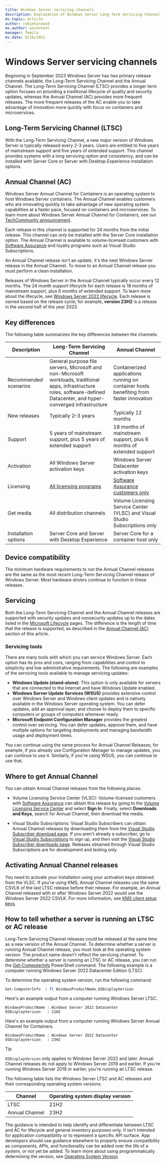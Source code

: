 ```yaml
---
title: Windows Server servicing channels
description: Explanation of Windows Server Long-Term Servicing Channel (LTSC) and Annual Channel
ms.topic: article
author: robinharwood
ms.author: wscontent
manager: femila
ms.date: 8/16/2021
---
```


# Windows Server servicing channels

Beginning in September 2023 Windows Server has two primary release channels available, the Long-Term Servicing Channel and the Annual Channel. The Long-Term Servicing Channel (LTSC) provides a longer term option focuses on providing a traditional lifecycle of quality and security updates, whereas the Annual Channel (AC) provides more frequent releases. The more frequent releases of the AC enable you to take advantage of innovation more quickly with focus on containers and microservices.

## Long-Term Servicing Channel (LTSC)

With the Long-Term Servicing Channel, a new major version of Windows Server is typically released every 2-3 years. Users are entitled to five years of mainstream support and five years of extended support. This channel provides systems with a long servicing option and consistency, and can be installed with Server Core or Server with Desktop Experience installation options.

## Annual Channel (AC)

Windows Server Annual Channel for Containers is an operating system to host Windows Server containers. The Annual Channel enables customers who are innovating quickly to take advantage of new operating system capabilities at a faster pace, focused on containers and microservices. To learn more about Windows Server Annual Channel for Containers, see our [TechCommunity announcement](https://techcommunity.microsoft.com/t5/windows-server-news-and-best/windows-server-annual-channel-for-containers/ba-p/3866248).

Each release in this channel is supported for 24 months from the initial release. This channel can only be installed with the Server Core installation option. The Annual Channel is available to volume-licensed customers with [Software Assurance](https://www.microsoft.com/licensing/licensing-programs/software-assurance-default.aspx) and loyalty programs such as Visual Studio Subscriptions.

An Annual Channel release isn't an update, it's the next Windows Server release in the Annual Channel. To move to an Annual Channel release you must perform a clean installation.

Releases of Windows Server in the Annual Channel typically occur every 12 months. The 24 month support lifecycle for each release is 18 months of mainstream support, plus 6 months of extended support. To learn more about the lifecycle, see [Windows Server 2022 lifecycle](/lifecycle/products/windows-server-2022). Each release is named based on the release cycle; for example, **version 23H2** is a release in the second half of the year 2023.

## Key differences

The following table summarizes the key differences between the channels:

| Description | Long-Term Servicing Channel | Annual Channel |
| -----------------------|--|--|
| Recommended scenarios | General purpose file servers, Microsoft and non-Microsoft workloads, traditional apps, infrastructure roles, software-defined Datacenter, and hyper-converged infrastructure | Containerized applications running on container hosts benefiting from faster innovation |
| New releases | Typically 2–3 years | Typically 12 months |
| Support | 5 years of mainstream support, plus 5 years of extended support | 18 months of mainstream support, plus 6 months of extended support |
| Activation | All Windows Server activation keys | Windows Server Datacenter activation keys |
| Licensing | [All licensing programs](https://www.microsoft.com/licensing/docs/view/Licensing-Programs) | [Software Assurance customers only](https://www.microsoft.com/licensing/licensing-programs/software-assurance-default) |
| Get media | All distribution channels | Volume Licensing Service Center (VLSC) and Visual Studio Subscriptions only |
| Installation options | Server Core and Server with Desktop Experience | Server Core for a container host only |

## Device compatibility

The minimum hardware requirements to run the Annual Channel releases are the same as the most recent Long-Term Servicing Channel release of Windows Server. Most hardware drivers continue to function in these releases.

## Servicing

Both the Long-Term Servicing Channel and the Annual Channel releases are supported with security updates and nonsecurity updates up to the dates listed in the [Microsoft Lifecycle](/lifecycle/products/) pages. The difference is the length of time that the release is supported, as described in the [Annual Channel (AC)](#annual-channel-ac) section of this article.

### Servicing tools

There are many tools with which you can service Windows Server. Each option has its pros and cons, ranging from capabilities and control to simplicity and low administrative requirements. The following are examples of the servicing tools available to manage servicing updates:

- **Windows Update (stand-alone)**: This option is only available for servers that are connected to the Internet and have Windows Update enabled.
- **Windows Server Update Services (WSUS)** provides extensive control over Windows Server and Windows client updates and is natively available in the Windows Server operating system. You can defer updates, add an approval layer, and choose to deploy them to specific computers or groups of computers whenever ready.
- **Microsoft Endpoint Configuration Manager** provides the greatest control over servicing. You can defer updates, approve them, and have multiple options for targeting deployments and managing bandwidth usage and deployment times.

You can continue using the same process for Annual Channel Releases; for example, if you already use Configuration Manager to manage updates, you can continue to use it. Similarly, if you're using WSUS, you can continue to use that.

## Where to get Annual Channel

You can obtain Annual Channel releases from the following places:

- Volume Licensing Service Center (VLSC): Volume-licensed customers with [Software Assurance](https://www.microsoft.com/licensing/licensing-programs/software-assurance-default.aspx) can obtain this release by going to the [Volume Licensing Service Center](https://www.microsoft.com/Licensing/servicecenter/default.aspx) and select **Sign In**. Finally, select **Downloads and Keys**, search for Annual Channel, then download the media.

- Visual Studio Subscriptions: Visual Studio Subscribers can obtain Annual Channel releases by downloading them from the [Visual Studio Subscriber download page](https://my.visualstudio.com/Downloads?q=Windows%20Server,%20version). If you aren't already a subscriber, go to [Visual Studio Subscriptions](https://www.visualstudio.com/subscriptions/) to sign up, and then visit the [Visual Studio Subscriber downloads page](https://my.visualstudio.com/Downloads?q=Windows%20Server,%20version). Releases obtained through Visual Studio Subscriptions are for development and testing only.

## Activating Annual Channel releases

You need to activate your installation using your activation keys obtained from the VLSC. If you're using KMS, Annual Channel releases use the same CSVLK of the last LTSC release before their release. For example, an Annual Channel released with or after Windows Server 2022 would use the Windows Server 2022 CSVLK. For more information, see [KMS client setup keys](kms-client-activation-keys.md).

## How to tell whether a server is running an LTSC or AC release

Long-Term Servicing Channel releases could be released at the same time as a new version of the Annual Channel. To determine whether a server is running Annual Channel release, you must look at the operating system version. The product name doesn't reflect the servicing channel. To determine whether a server is running an LTSC or AC release, you can run the [Get-ComputerInfo](/powershell/module/microsoft.powershell.management/get-computerinfo) PowerShell command. The following example is a computer running Windows Server 2022 Datacenter Edition (LTSC).

To determine the operating system version, run the following command:

```powershell
Get-ComputerInfo  | fl WindowsProductName,OSDisplayVersion
```

Here's an example output from a computer running Windows Server LTSC.

```output
WindowsProductName : Windows Server 2022 Datacenter
OSDisplayVersion   : 21H2
```

Here's an example output from a computer running Windows Server Annual Channel for Containers.

```output
WindowsProductName : Windows Server 2022 Datacenter
OSDisplayVersion   : 23H2
```

> [!TIP]
> `OSDisplayVersion` only applies to Windows Server 2022 and later. Annual Channel releases do not apply to Windows Server 2019 and earlier. If you're running Windows Server 2019 or earlier, you're running an LTSC release.

The following table lists the Windows Server LTSC and AC releases and their corresponding operating system versions.

| Channel | Operating system display version |
| --- | --- |
| LTSC | 21H2 |
| Annual Channel | 23H2 |

The guidance is intended to help identify and differentiate between LTSC and AC for lifecycle and general inventory purposes only. It isn't intended for application compatibility or to represent a specific API surface. App developers should use guidance elsewhere to properly ensure compatibility as components, APIs, and functionality can be added over the life of a system, or not yet be added. To learn more about using programmatically determining the version, see [Operating System Version](/windows/win32/sysinfo/operating-system-version).
